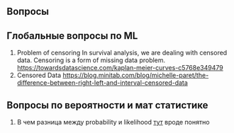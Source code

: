 ## Вопросы

Глобальные вопросы по ML
--
1. Problem of censoring
  In survival analysis, we are dealing with censored data. Censoring is a form of missing data problem.
  https://towardsdatascience.com/kaplan-meier-curves-c5768e349479
2. Censored Data
https://blog.minitab.com/blog/michelle-paret/the-difference-between-right-left-and-interval-censored-data


Вопросы по вероятности и мат статистике
--
1. В чем разница между probability и likelihood
[тут](https://medium.com/@abhinav.mahapatra10/probability-vs-likelihood-bab5b2b42150) вроде понятно
